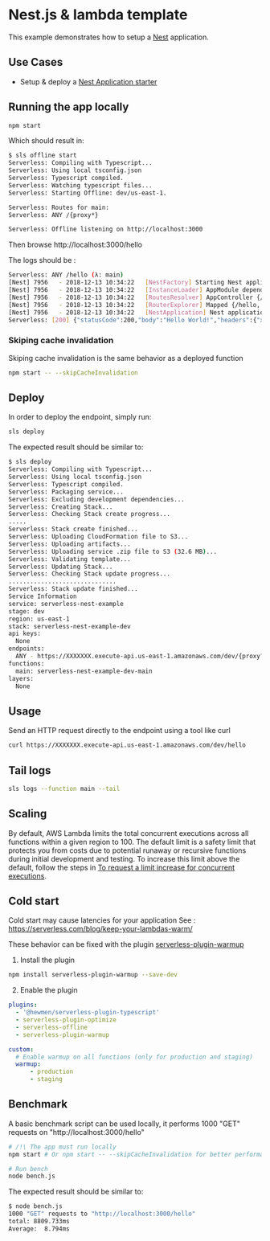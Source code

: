 <!--
title: 'AWS Nest application example (NodeJS & Typescript)'
description: 'This example demonstrates how to setup a simple [Nest](https://github.com/nestjs/nest) application.'
layout: Doc
framework: v1
platform: AWS
language: nodeJS
priority: 10
authorLink: 'https://github.com/neilime'
authorName: 'Emilien Escalle'
authorAvatar: 'https://avatars3.githubusercontent.com/u/314088?s=140&v=4'
-->
# Nest.js & lambda template

This example demonstrates how to setup a [Nest](https://github.com/nestjs/nest) application.

## Use Cases

- Setup & deploy a [Nest Application starter](https://github.com/nestjs/typescript-starter)

## Running the app locally

```bash
npm start
```

Which should result in:

```bash
$ sls offline start
Serverless: Compiling with Typescript...
Serverless: Using local tsconfig.json
Serverless: Typescript compiled.
Serverless: Watching typescript files...
Serverless: Starting Offline: dev/us-east-1.

Serverless: Routes for main:
Serverless: ANY /{proxy*}

Serverless: Offline listening on http://localhost:3000
```

Then browse http://localhost:3000/hello

The logs should be :

```bash
Serverless: ANY /hello (λ: main)
[Nest] 7956   - 2018-12-13 10:34:22   [NestFactory] Starting Nest application... +6933ms
[Nest] 7956   - 2018-12-13 10:34:22   [InstanceLoader] AppModule dependencies initialized +4ms
[Nest] 7956   - 2018-12-13 10:34:22   [RoutesResolver] AppController {/}: +2ms
[Nest] 7956   - 2018-12-13 10:34:22   [RouterExplorer] Mapped {/hello, GET} route +1ms
[Nest] 7956   - 2018-12-13 10:34:22   [NestApplication] Nest application successfully started +1ms
Serverless: [200] {"statusCode":200,"body":"Hello World!","headers":{"x-powered-by":"Express","content-type":"text/html; charset=utf-8","content-length":"12","etag":"W/\"c-Lve95gjOVATpfV8EL5X4nxwjKHE\"","date":"Thu, 13 Dec 2018 09:34:22 GMT","connection":"keep-alive"},"isBase64Encoded":false}
```

### Skiping cache invalidation

Skiping cache invalidation is the same behavior as a deployed function

```bash
npm start -- --skipCacheInvalidation
```

## Deploy

In order to deploy the endpoint, simply run:

```bash
sls deploy
```

The expected result should be similar to:

```bash
$ sls deploy
Serverless: Compiling with Typescript...
Serverless: Using local tsconfig.json
Serverless: Typescript compiled.
Serverless: Packaging service...
Serverless: Excluding development dependencies...
Serverless: Creating Stack...
Serverless: Checking Stack create progress...
.....
Serverless: Stack create finished...
Serverless: Uploading CloudFormation file to S3...
Serverless: Uploading artifacts...
Serverless: Uploading service .zip file to S3 (32.6 MB)...
Serverless: Validating template...
Serverless: Updating Stack...
Serverless: Checking Stack update progress...
..............................
Serverless: Stack update finished...
Service Information
service: serverless-nest-example
stage: dev
region: us-east-1
stack: serverless-nest-example-dev
api keys:
  None
endpoints:
  ANY - https://XXXXXXX.execute-api.us-east-1.amazonaws.com/dev/{proxy?}
functions:
  main: serverless-nest-example-dev-main
layers:
  None
```

## Usage

Send an HTTP request directly to the endpoint using a tool like curl

```bash
curl https://XXXXXXX.execute-api.us-east-1.amazonaws.com/dev/hello
```

## Tail logs

```bash
sls logs --function main --tail
```

## Scaling

By default, AWS Lambda limits the total concurrent executions across all functions within a given region to 100. The default limit is a safety limit that protects you from costs due to potential runaway or recursive functions during initial development and testing. To increase this limit above the default, follow the steps in [To request a limit increase for concurrent executions](http://docs.aws.amazon.com/lambda/latest/dg/concurrent-executions.html#increase-concurrent-executions-limit).

## Cold start

Cold start may cause latencies for your application
See : https://serverless.com/blog/keep-your-lambdas-warm/

These behavior can be fixed with the plugin [serverless-plugin-warmup](https://www.npmjs.com/package/serverless-plugin-warmup) 

1. Install the plugin

```bash 
npm install serverless-plugin-warmup --save-dev
```

2. Enable the plugin

```yaml
plugins:
  - '@hewmen/serverless-plugin-typescript'
  - serverless-plugin-optimize
  - serverless-offline
  - serverless-plugin-warmup

custom:
  # Enable warmup on all functions (only for production and staging)
  warmup:      
      - production
      - staging
```

## Benchmark

A basic benchmark script can be used locally, it performs 1000 "GET" requests on "http://localhost:3000/hello"


```bash
# /!\ The app must run locally
npm start # Or npm start -- --skipCacheInvalidation for better performances

# Run bench
node bench.js
```

The expected result should be similar to:

```bash
$ node bench.js
1000 "GET" requests to "http://localhost:3000/hello"
total: 8809.733ms
Average:  8.794ms
```
